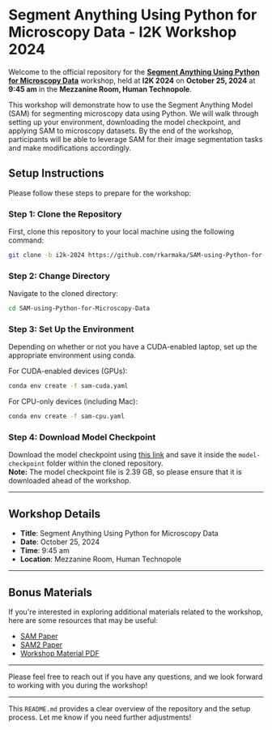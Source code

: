 # Segment Anything Using Python for Microscopy Data - I2K Workshop 2024

Welcome to the official repository for the **[Segment Anything Using Python for Microscopy Data](https://events.humantechnopole.it/event/1/contributions/31/)** workshop, held at **I2K 2024** on **October 25, 2024** at **9:45 am** in the **Mezzanine Room, Human Technopole**.

This workshop will demonstrate how to use the Segment Anything Model (SAM) for segmenting microscopy data using Python. We will walk through setting up your environment, downloading the model checkpoint, and applying SAM to microscopy datasets. By the end of the workshop, participants will be able to leverage SAM for their image segmentation tasks and make modifications accordingly.

## Setup Instructions

Please follow these steps to prepare for the workshop:

### Step 1: Clone the Repository
First, clone this repository to your local machine using the following command:

```bash
git clone -b i2k-2024 https://github.com/rkarmaka/SAM-using-Python-for-Microscopy-Data.git
```

### Step 2: Change Directory
Navigate to the cloned directory:

```bash
cd SAM-using-Python-for-Microscopy-Data
```

### Step 3: Set Up the Environment
Depending on whether or not you have a CUDA-enabled laptop, set up the appropriate environment using conda.

For CUDA-enabled devices (GPUs):
```bash
conda env create -f sam-cuda.yaml
```

For CPU-only devices (including Mac):
```bash
conda env create -f sam-cpu.yaml
```

### Step 4: Download Model Checkpoint
Download the model checkpoint using [this link](https://dl.fbaipublicfiles.com/segment_anything/sam_vit_h_4b8939.pth) and save it inside the `model-checkpoint` folder within the cloned repository.  
**Note:** The model checkpoint file is 2.39 GB, so please ensure that it is downloaded ahead of the workshop.

---

## Workshop Details

- **Title**: Segment Anything Using Python for Microscopy Data
- **Date**: October 25, 2024
- **Time**: 9:45 am
- **Location**: Mezzanine Room, Human Technopole

---

## Bonus Materials

If you're interested in exploring additional materials related to the workshop, here are some resources that may be useful:

- [SAM Paper](https://arxiv.org/abs/2304.02643)  
- [SAM2 Paper](https://arxiv.org/abs/2408.00714)  
- [Workshop Material PDF](https://github.com/rkarmaka/SAM-using-Python-for-Microscopy-Data/blob/i2k-2024/Segment%20Anything%20with%20Python%20for%20Microscopy%20Images-I2K.pdf)

---

Please feel free to reach out if you have any questions, and we look forward to working with you during the workshop!

---

This `README.md` provides a clear overview of the repository and the setup process. Let me know if you need further adjustments!
